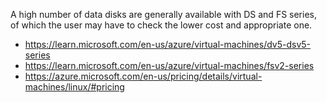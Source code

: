 A high number of data disks are generally available with DS and FS series, of which the user may have to check the lower cost and appropriate one.

- https://learn.microsoft.com/en-us/azure/virtual-machines/dv5-dsv5-series
- https://learn.microsoft.com/en-us/azure/virtual-machines/fsv2-series
- https://azure.microsoft.com/en-us/pricing/details/virtual-machines/linux/#pricing
